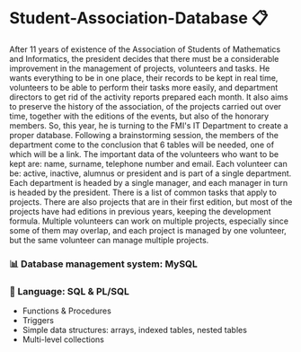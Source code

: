 # Student-Association-Database :clipboard:

After 11 years of existence of the Association of Students of Mathematics and Informatics, the president decides that there must be a considerable improvement in the management of projects, volunteers and tasks. He wants everything to be in one place, their records to be kept in real time, volunteers to be able to perform their tasks more easily, and department directors to get rid of the activity reports prepared each month. It also aims to preserve the history of the association, of the projects carried out over time, together with the editions of the events, but also of the honorary members. So, this year, he is turning to the FMI's IT Department to create a proper database. Following a brainstorming session, the members of the department come to the conclusion that 6 tables will be needed, one of which will be a link. The important data of the volunteers who want to be kept are: name, surname, telephone number and email. Each volunteer can be: active, inactive, alumnus or president and is part of a single department. Each department is headed by a single manager, and each manager in turn is headed by the president. There is a list of common tasks that apply to projects. There are also projects that are in their first edition, but most of the projects have had editions in previous years, keeping the development formula. Multiple volunteers can work on multiple projects, especially since some of them may overlap, and each project is managed by one volunteer, but the same volunteer can manage multiple projects.

### :bar_chart: Database management system: MySQL
### :pushpin: Language: SQL & PL/SQL

* Functions & Procedures
* Triggers
* Simple data structures: arrays, indexed tables, nested tables 
* Multi-level collections



